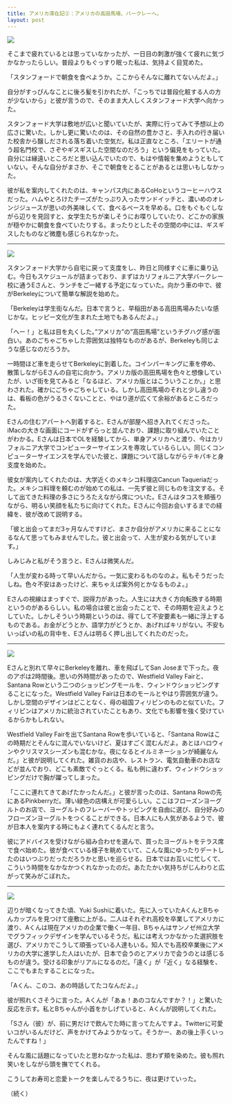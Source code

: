 ```yaml
---
title: アメリカ滞在記②：アメリカの高田馬場、バークレーへ。
layout: post
---
```


![](http://dl.dropbox.com/u/31114442/images.ellekasai.com/%E5%86%99%E7%9C%9F%201.JPG)

そこまで疲れているとは思っていなかったが、一日目の刺激が強くて疲れに気づかなかったらしい。普段よりもぐっすり眠った私は、気持よく目覚めた。

「スタンフォードで朝食を食べようか。ここからそんなに離れてないんだよ。」

自分がすっぴんなことに後ろ髪を引かれたが、「こっちでは普段化粧する人の方が少ないから」と彼が言うので、そのまま大人しくスタンフォード大学へ向かった。

スタンフォード大学は敷地が広いと聞いていたが、実際に行ってみて予想以上の広さに驚いた。しかし更に驚いたのは、その自然の豊かさと、手入れの行き届いた校舎から醸しだされる落ち着いた空気だ。私は正直なところ、「エリートが通う超名門校で、さぞやギスギスした空間なのだろう」という偏見をもっていた。自分には縁遠いところだと思い込んでいたので、もはや情報を集めようともしていない。そんな自分がまさか、そこで朝食をとることがあるとは思いもしなかった。

彼が私を案内してくれたのは、キャンパス内にあるCoHoというコーヒーハウスだった。ハムやとろけたチーズがたっぷり入ったサンドイッチと、濃いめのオレンジジュースが思いの外美味しくて、食べるペースを早める。口をもぐもぐしながら辺りを見回すと、女学生たちが楽しそうにお喋りしていたり、どこかの家族が穏やかに朝食を食べていたりする。まったりとしたその空間の中には、ギスギスしたものなど微塵も感じられなかった。

---

![](http://dl.dropbox.com/u/31114442/images.ellekasai.com/%E5%86%99%E7%9C%9F%202.JPG)

スタンフォード大学から自宅に戻って支度をし、昨日と同様すぐに車に乗り込む。今日もスケジュールが詰まっており、まずはカリフォルニア大学バークレー校に通うEさんと、ランチをご一緒する予定になっていた。向かう車の中で、彼がBerkeleyについて簡単な解説を始めた。

「Berkeleyは学生街なんだ。日本で言うと、早稲田がある高田馬場みたいな感じかな。ヒッピー文化が生まれた土地でもあるんだよ。」

「へー！」と私は目を丸くした。”アメリカ”の”高田馬場”というチグハグ感が面白い。あのごちゃごちゃした雰囲気は独特なものがあるが、Berkeleyも同じような感じなのだろうか。

一時間ほど車を走らせてBerkeleyに到着した。コインパーキングに車を停め、散策しながらEさんの自宅に向かう。アメリカ版の高田馬場を色々と想像していたが、いざ街を見てみると「なるほど、アメリカ版とはこういうことか。」と思わされた。確かにごちゃごちゃしている。しかし高田馬場のそれと少し違うのは、看板の色がうるさくないことと、やはり道が広くて余裕があるところだった。

Eさんの住むアパートへ到着すると、Eさんが部屋へ招き入れてくださった。iMacの大きな画面にコードがずらっと並んでおり、課題に取り組んでいたことがわかる。Eさんは日本でOLを経験してから、単身アメリカへと渡り、今はカリフォルニア大学でコンピューターサイエンスを専攻しているらしい。同じくコンピューターサイエンスを学んでいた彼と、課題について話しながらテキパキと身支度を始めた。

彼女が案内してくれたのは、大学近くのメキシコ料理店Cancun Taqueriaだった。メキシコ料理を頼むのが始めての私は、一先ず彼と同じものを注文する。そして出てきた料理の多さにうろたえながら席についた。Eさんはタコスを頬張りながら、明るい笑顔を私たちに向けてくれた。Eさんに今回お会いするまでの経緯を、彼が改めて説明する。

「彼と出会ってまだ3ヶ月なんですけど、まさか自分がアメリカに来ることになるなんて思ってもみませんでした。彼と出会って、人生が変わる気がしています。」

しみじみと私がそう言うと、Eさんは微笑んだ。

「人生が変わる時って早いんだから。一気に変わるものなのよ。私もそうだったしね。色々不安はあったけど、来ちゃえば案外何とかなるものよ。」

Eさんの視線はまっすぐで、説得力があった。人生には大きく方向転換する時期というのがあるらしい。私の場合は彼と出会ったことで、その時期を迎えようとしていた。しかしそういう時期というのは、得てして不安要素も一緒に浮上するものである。お金がどうとか、語学力がどうとか、あげればキリがない。不安もいっぱいの私の背中を、Eさんは明るく押し出してくれたのだった。

---

![](http://dl.dropbox.com/u/31114442/images.ellekasai.com/%E5%86%99%E7%9C%9F%203.JPG)

Eさんと別れて早々にBerkeleyを離れ、車を飛ばしてSan Joseまで下った。夜のアポは2時間後。思いの外時間があったので、Westfield Valley Fairと、Santana Rowという二つのショッピングモールを、ウィンドウショッピングすることになった。Westfield Valley Fairは日本のモールとやはり雰囲気が違う。しかし空間のデザインはどことなく、母の祖国フィリピンのものと似ていた。フィリピンはアメリカに統治されていたこともあり、文化でも影響を強く受けているからかもしれない。

Westfield Valley Fairを出てSantana Rowを歩いていると、「Santana Rowはこの時期だとそんなに混んでいないけど、夏はすごく混むんだよ。あとはハロウィンやクリスマスシーズンも混むかな。夜になるとイルミネーションが綺麗なんだ。」と彼が説明してくれた。雑貨のお店や、レストラン、電気自動車のお店などが並んでおり、どこも素敵でぐっとくる。私も例に違わず、ウィンドウショッピングだけで胸が躍ってしまった。

「ここに連れてきてあげたかったんだ。」と彼が言ったのは、Santana Rowの先にあるPinkberryだ。薄い緑色の店構えが可愛らしい。ここはフローズンヨーグルトのお店で、ヨーグルトのフレーバーやトッピングを自由に選び、自分好みのフローズンヨーグルトをつくることができる。日本人にも人気があるようで、彼が日本人を案内する時にもよく連れてくるんだと言う。

彼にアドバイスを受けながら組み合わせを選んで、買ったヨーグルトをテラス席で食べ始めた。彼が食べている様子を眺めていて、こんな風にゆったりデートしたのはいつぶりだっただろうかと思いを巡らせる。日本ではお互いに忙しくて、こういう時間をなかなかつくれなかったのだ。あたたかい気持ちがじんわりと広がって笑みがこぼれた。

---

![](http://dl.dropbox.com/u/31114442/images.ellekasai.com/%E5%86%99%E7%9C%9F%205.JPG)

辺りが暗くなってきた頃、Yuki Sushiに着いた。先に入っていたAくんとBちゃんカップルを見つけて座敷に上がる。二人はそれぞれ高校を卒業してアメリカに渡り、Aくんは現在アメリカの企業で働く一年目、Bちゃんはサンノゼ州立大学でグラフィックデザインを学んでいるそうだ。私には考えつかなかった選択肢を選び、アメリカでこうして頑張っている人達もいる。知人でも高校卒業後にアメリカの大学に進学した人はいたが、日本で会うのとアメリカで会うのとは感じるものが違う。受ける印象がリアルになるのだ。「遠く」が「近く」なる経験を、ここでもまたすることになった。

「Aくん、このコ、あの時話してたコなんだよ。」

彼が照れくさそうに言った。Aくんが「あぁ！あのコなんですか？！」と驚いた反応を示す。私とBちゃんが小首をかしげていると、Aくんが説明してくれた。

「Sさん（彼）が、前に男だけで飲んでた時に言ってたんですよ。Twitterに可愛いコがいるんだけど、声をかけてみようかなって。そうかー、あの後上手くいったんですね！」

そんな風に話題になっていたと思わなかった私は、思わず頬を染めた。彼も照れ笑いをしながら頭を撫でてくれる。

こうしてお寿司と恋愛トークを楽しんでるうちに、夜は更けていった。

（続く）